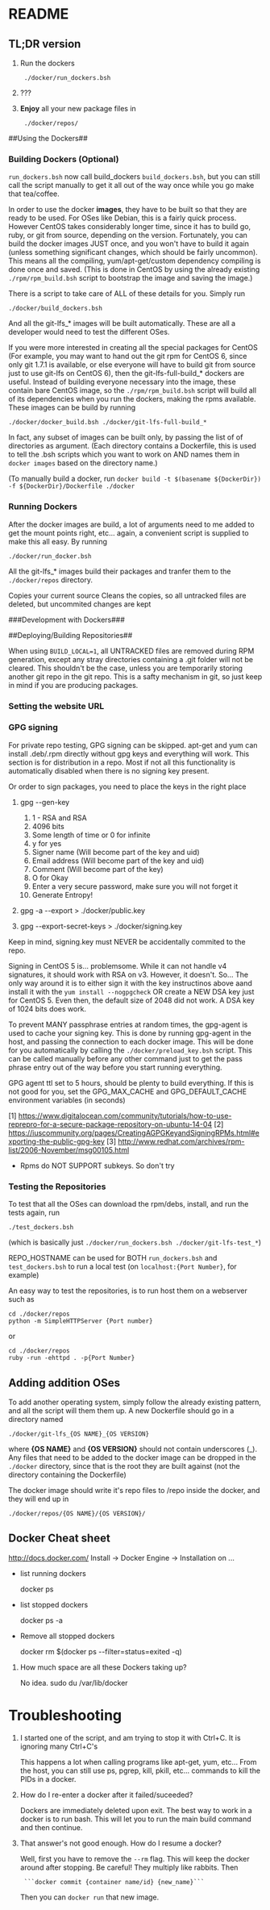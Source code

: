 # README #

## TL;DR version ##
1. Run the dockers

        ./docker/run_dockers.bsh
        
2. ???

3. **Enjoy** all your new package files in

        ./docker/repos/

##Using the Dockers##

### Building Dockers (Optional) ###

```run_dockers.bsh``` now call build_dockers ```build_dockers.bsh```, but you
can still call the script manually to get it all out of the way once while you
go make that tea/coffee.

In order to use the docker **images**, they have to be built so that they are
ready to be used. For OSes like Debian, this is a fairly quick process. 
However CentOS takes considerably longer time, since it has to build go, ruby,
or git from source, depending on the version. Fortunately, you can build the 
docker images JUST once, and you won't have to build it again (unless something
significant changes, which should be fairly uncommon). This means all the 
compiling, yum/apt-get/custom dependency compiling is done once and saved. 
(This is done in CentOS by using the already existing ```./rpm/rpm_build.bsh```
script to bootstrap the image and saving the image.)

There is a script to take care of ALL of these details for you. Simply run

    ./docker/build_dockers.bsh
    
And all the git-lfs_* images will be built automatically. These are all a
developer would need to test the different OSes. 

If you were more interested in creating all the special packages for CentOS 
(For example, you may want to hand out the git rpm for CentOS 6, since only 
git 1.7.1 is available, or else everyone will have to build git from source 
just to use git-lfs on CentOS 6), then the git-lfs-full-build_* dockers are
useful. Instead of building everyone necessary into the image, these contain
bare CentOS image, so the ```./rpm/rpm_build.bsh``` script will build all of
its dependencies when you run the dockers, making the rpms available. These
images can be build by running

    ./docker/docker_build.bsh ./docker/git-lfs-full-build_*
    
In fact, any subset of images can be built only, by passing the list of of 
directories as argument. (Each directory contains a Dockerfile, this is used to
tell the .bsh scripts which you want to work on AND names them in 
```docker images``` based on the directory name.)

(To manually build a docker, run ```docker build -t $(basename ${DockerDir}) 
-f ${DockerDir}/Dockerfile ./docker```

### Running Dockers ###

After the docker images are build, a lot of arguments need to me added to get
the mount points right, etc... again, a convenient script is supplied to make
this all easy. By running

    ./docker/run_docker.bsh
    
All the git-lfs_* images build their packages and tranfer them to the 
```./docker/repos``` directory.


Copies your current source
Cleans the copies, so all untracked files are deleted, but uncommited changes are kept

###Development with Dockers###

##Deploying/Building Repositories##

When using ```BUILD_LOCAL=1```, all UNTRACKED files are removed during RPM 
generation, except any stray directories containing a .git folder will not be
cleared. This shouldn't be the case, unless you are temporarily storing another
git repo in the git repo. This is a safty mechanism in git, so just keep in mind
if you are producing packages.

### Setting the website URL ###

### GPG signing ###

For private repo testing, GPG signing can be skipped. apt-get and yum can 
install .deb/.rpm directly without gpg keys and everything will work. This 
section is for distribution in a repo. Most if not all this functionality is 
automatically disabled when there is no signing key present.

Or order to sign packages, you need to place the keys in the right place

1. gpg --gen-key

    1. 1 - RSA and RSA
    2. 4096 bits
    3. Some length of time or 0 for infinite
    4. y for yes
    5. Signer name (Will become part of the key and uid)
    6. Email address (Will become part of the key and uid)
    7. Comment (Will become part of the key)
    8. O for Okay
    9. Enter a very secure password, make sure you will not forget it
    10. Generate Entropy!
    
2. gpg -a --export > ./docker/public.key

3. gpg --export-secret-keys > ./docker/signing.key

Keep in mind, signing.key must NEVER be accidentally commited to the repo. 

Signing in CentOS 5 is... problemsome. While it can not handle v4 signatures,
it should work with RSA on v3. However, it doesn't. So... The only way around it
is to either sign it with the key instructinos above aand install it with the
```yum install --nogpgcheck``` OR create a NEW DSA key just for CentOS 5. Even 
then, the default size of 2048 did not work. A DSA key of 1024 bits does work. 

To prevent MANY passphrase entries at random times, the gpg-agent is used to
cache your signing key. This is done by running gpg-agent in the host, and passing
the connection to each docker image. This will be done for you automatically by
calling the ```./docker/preload_key.bsh``` script. This can be called manually
before any other command just to get the pass phrase entry out of the way before
you start running everything.

GPG agent ttl set to 5 hours, should be plenty to build everything. If this is
not good for you, set the GPG_MAX_CACHE and GPG_DEFAULT_CACHE environment variables
(in seconds)

[1] https://www.digitalocean.com/community/tutorials/how-to-use-reprepro-for-a-secure-package-repository-on-ubuntu-14-04
[2] https://iuscommunity.org/pages/CreatingAGPGKeyandSigningRPMs.html#exporting-the-public-gpg-key
[3] http://www.redhat.com/archives/rpm-list/2006-November/msg00105.html
- Rpms do NOT SUPPORT subkeys. So don't try

### Testing the Repositories ###

To test that all the OSes can download the rpm/debs, install, and run the tests
again, run

    ./test_dockers.bsh
    
(which is basically just ```./docker/run_dockers.bsh ./docker/git-lfs-test_*```)

REPO_HOSTNAME can be used for BOTH ```run_dockers.bsh``` and ```test_dockers.bsh``` 
to run a local test (on ```localhost:{Port Number}```, for example)

An easy way to test the repositories, is to run host them on a webserver such as

    cd ./docker/repos
    python -m SimpleHTTPServer {Port number}

or

    cd ./docker/repos
    ruby -run -ehttpd . -p{Port Number}


## Adding addition OSes ##

To add another operating system, simply follow the already existing pattern, 
and all the script will them them up. A new Dockerfile should go in a directory
named

    ./docker/git-lfs_{OS NAME}_{OS VERSION}
    
where **{OS NAME}** and **{OS VERSION}** should not contain underscores (_).
Any files that need to be added to the docker image can be dropped in the 
```./docker``` directory, since that is the root they are built against (not 
the directory containing the Dockerfile)

The docker image should write it's repo files to /repo inside the docker, and
they will end up in

    ./docker/repos/{OS NAME}/{OS VERSION}/

## Docker Cheat sheet ##

http://docs.docker.com/ Install -> Docker Engine -> Installation on ...

* list running dockers

    docker ps
    
* list stopped dockers

    docker ps -a
    
* Remove all stopped dockers

    docker rm $(docker ps --filter=status=exited -q)

1. How much space are all these Dockers taking up?

    No idea. sudo du /var/lib/docker


# Troubleshooting #

1. I started one of the script, and am trying to stop it with Ctrl+C. It is
ignoring many Ctrl+C's

    This happens a lot when calling programs like apt-get, yum, etc... From the
    host, you can still use ps, pgrep, kill, pkill, etc... commands to kill the
    PIDs in a docker.
    
2. How do I re-enter a docker after it failed/suceeded?

    Dockers are immediately deleted upon exit. The best way to work in a docker
    is to run bash. This will let you to run the main build command and then
    continue.
    
3. That answer's not good enough. How do I resume a docker?

    Well, first you have to remove the ```--rm``` flag. This will keep the 
    docker around after stopping. Be careful! They multiply like rabbits. Then
    
        ```docker commit {container name/id} {new_name}```
    
    Then you can ```docker run``` that new image.
    